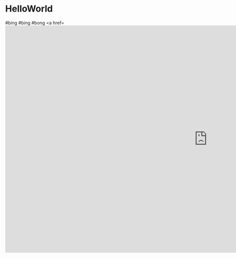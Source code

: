 # HelloWorld
#bing
#bing
#bong
<a href=<iframe width="1280" height="720" src="https://www.youtube.com/embed/oguvSPdtHQ8" frameborder="0" allowfullscreen></iframe>
